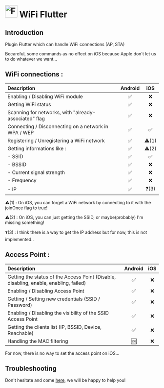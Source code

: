 # <img src="https://flutter.io/images/flutter-mark-square-100.png" alt="Flutter" width="40" height="40" /> WiFi Flutter

## Introduction

Plugin Flutter which can handle WiFi connections (AP, STA)

Becareful, some commands as no effect on iOS because Apple don't let us to do whatever we want...

## WiFi connections :
|                      Description                      |      Android       |         iOS          |
| :---------------------------------------------------- | :----------------: | :------------------: |
| Enabling / Disabling WiFi module                      | :white_check_mark: |  :x:  |
| Getting WiFi status                                   | :white_check_mark: |  :x:  |
| Scanning for networks, with "already-associated" flag | :white_check_mark: |  :x:  |
| Connecting / Disconnecting on a network in WPA / WEP  | :white_check_mark: |  :white_check_mark:  |
| Registering / Unregistering a WiFi network            | :white_check_mark: |  :warning:(1)  |
| Getting informations like :                           | :white_check_mark: |  :warning:(2)  |
| - SSID                                                | :white_check_mark: |  :white_check_mark:  |
| - BSSID                                               | :white_check_mark: |  :x:  |
| - Current signal strength                             | :white_check_mark: |  :x:  |
| - Frequency                                           | :white_check_mark: |  :x:  |
| - IP                                                  | :white_check_mark: |  :question:(3)  |

:warning:(1) : On iOS, you can forget a WiFi network by connecting to it with the joinOnce flag to true!

:warning:(2) : On iOS, you can just getting the SSID, or maybe(probably) I'm missing something! 

:question:(3) : I think there is a way to get the IP address but for now, this is not implemented..

## Access Point :
|                                       Description                                     |      Android       |         iOS          |
| :------------------------------------------------------------------------------------ | :----------------: | :------------------: |
| Getting the status of the Access Point (Disable, disabling, enable, enabling, failed) | :white_check_mark: |  :x:  |
| Enabling / Disabling Access Point                                                     | :white_check_mark: |  :x:  |
| Getting / Setting new credentials (SSID / Password)                                   | :white_check_mark: |  :x:  |
| Enabling / Disabling the visibility of the SSID Access Point                          | :white_check_mark: |  :x:  |
| Getting the clients list (IP, BSSID, Device, Reachable)                               | :white_check_mark: |  :x:  |
| Handling the MAC filtering                                                            | :sos: |  :x:  |

For now, there is no way to set the access point on iOS... 

## Troubleshooting

Don't hesitate and come [here](https://github.com/alternadom/WiFiFlutter/issues), we will be happy to help you!
